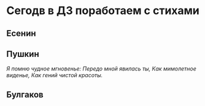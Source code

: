 # Сегодв в ДЗ поработаем с стихами #

## Есенин ##

## Пушкин ##

*Я помню чудное мгновенье:
Передо мной явилась ты,
Как мимолетное виденье,
Как гений чистой красоты.*

## Булгаков ##
